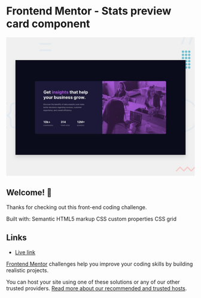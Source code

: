 # Frontend Mentor - Stats preview card component

![Design preview for the Stats preview card component coding challenge](./design/desktop-preview.jpg)

## Welcome! 👋

Thanks for checking out this front-end coding challenge.

Built with:
Semantic HTML5 markup
CSS custom properties
CSS grid

## Links

- [Live link](https://theresahb.github.io/stats-preview-card/)


[Frontend Mentor](https://www.frontendmentor.io) challenges help you improve your coding skills by building realistic projects.


You can host your site using one of these solutions or any of our other trusted providers. [Read more about our recommended and trusted hosts](https://medium.com/frontend-mentor/frontend-mentor-trusted-hosting-providers-bf000dfebe).


